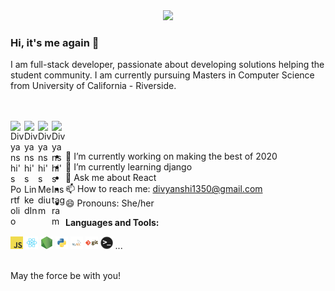 <div align='center'>
  <img src="https://github.com/Dvnc94/Portfolio/blob/master/ezgif.com-video-to-gif.gif">
</div>

### Hi, it's me again 👋

I am full-stack developer, passionate about developing solutions helping the student community. I am currently pursuing Masters in Computer Science from University of California - Riverside. 

<br />
<br />
<a href="https://dvnc94.github.io/Portfolio/">
  <img align="left" alt="Divyanshi's Portfolio" width="22px" src="https://github.com/Dvnc94/Portfolio/blob/master/react_ui/public/dvncLogo.png" />
</a>
<a href="https://www.linkedin.com/in/divyanshi-srivastava/">
  <img align="left" alt="Divyanshi's LinkedIn" width="22px" src="https://cdn.jsdelivr.net/npm/simple-icons@v3/icons/linkedin.svg" />
</a>
<a href="https://medium.com/@divyanshi1350">
  <img align="left" alt="Divyanshi's Medium" width="22px" src="https://cdn.jsdelivr.net/npm/simple-icons@3/icons/medium.svg" />
</a>
<a href="https://www.instagram.com/dvnc0519/">
  <img align="left" alt="Divyanshi's Instagram" width="22px" src="https://cdn.jsdelivr.net/npm/simple-icons@v3/icons/instagram.svg" />
</a>

<br />
<br />

- 🔭 I’m currently working on making the best of 2020
- 🌱 I’m currently learning django
- 💬 Ask me about React
- 📫 How to reach me: divyanshi1350@gmail.com
- 😄 Pronouns: She/her

**Languages and Tools:**  

<code><img height="20" src="https://raw.githubusercontent.com/github/explore/80688e429a7d4ef2fca1e82350fe8e3517d3494d/topics/javascript/javascript.png"></code>
<code><img height="20" src="https://raw.githubusercontent.com/github/explore/80688e429a7d4ef2fca1e82350fe8e3517d3494d/topics/react/react.png"></code>
<code><img height="20" src="https://raw.githubusercontent.com/github/explore/80688e429a7d4ef2fca1e82350fe8e3517d3494d/topics/nodejs/nodejs.png"></code>
<code><img height="20" src="https://raw.githubusercontent.com/github/explore/80688e429a7d4ef2fca1e82350fe8e3517d3494d/topics/python/python.png"></code>
<code><img height="20" src="https://raw.githubusercontent.com/github/explore/80688e429a7d4ef2fca1e82350fe8e3517d3494d/topics/mysql/mysql.png"></code>
<code><img height="20" src="https://raw.githubusercontent.com/github/explore/80688e429a7d4ef2fca1e82350fe8e3517d3494d/topics/git/git.png"></code>
<code><img height="20" src="https://raw.githubusercontent.com/github/explore/80688e429a7d4ef2fca1e82350fe8e3517d3494d/topics/terminal/terminal.png"></code> 
...
<br />
<br />

May the force be with you!

<!--
**Dvnc94/Dvnc94** is a ✨ _special_ ✨ repository because its `README.md` (this file) appears on your GitHub profile.

Here are some ideas to get you started:

- 🔭 I’m currently working on ...
- 🌱 I’m currently learning ...
- 👯 I’m looking to collaborate on ...
- 🤔 I’m looking for help with ...
- 💬 Ask me about ...
- 📫 How to reach me: ...
- 😄 Pronouns: ...
- ⚡ Fun fact: ...
-->
